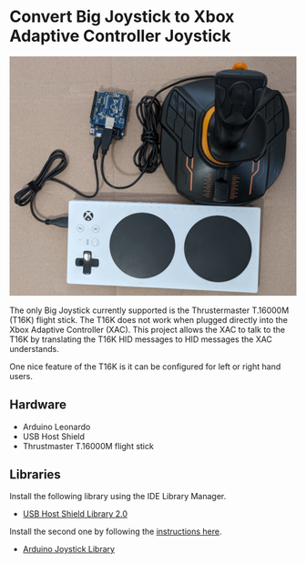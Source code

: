 # Convert Big Joystick to Xbox Adaptive Controller Joystick

![XAC connected to big joystick using Leonardo and USB host shield](./images/bigjoy2xac.jpg)

The only Big Joystick currently supported is the Thrustermaster T.16000M (T16K)
flight stick. The T16K does not work when plugged directly into the Xbox
Adaptive Controller (XAC). This project allows the XAC to talk to the T16K by
translating the T16K HID messages to HID messages the XAC understands.

One nice feature of the T16K is it can be configured for left or right hand
users. 

## Hardware

* Arduino Leonardo
* USB Host Shield
* Thrustmaster T.16000M flight stick

## Libraries

Install the following library using the IDE Library Manager.

* [USB Host Shield Library 2.0](https://github.com/felis/USB_Host_Shield_2.0)

Install the second one by following the [instructions here](https://github.com/MHeironimus/ArduinoJoystickLibrary#installation-instructions).

* [Arduino Joystick Library](https://github.com/MHeironimus/ArduinoJoystickLibrary)

